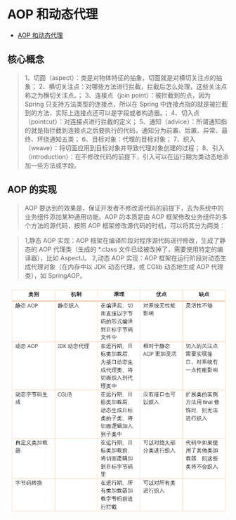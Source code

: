 # AOP 和动态代理

* [AOP 和动态代理](https://www.studying.icu/articles/2021/09/18/1631948394690.html)

## 核心概念
>1、切面（aspect）：类是对物体特征的抽象，切面就是对横切关注点的抽象；
>2、横切关注点：对哪些方法进行拦截，拦截后怎么处理，这些关注点称之为横切关注点。；
>3、连接点（join point）：被拦截到的点，因为 Spring 只支持方法类型的连接点，所以在 Spring 中连接点指的就是被拦截到的方法，实际上连接点还可以是字段或者构造器。；
>4、切入点（pointcut）：对连接点进行拦截的定义；
>5、通知（advice）：所谓通知指的就是指拦截到连接点之后要执行的代码，通知分为前置、后置、异常、最终、环绕通知五类；
>6、目标对象：代理的目标对象；
>7、织入（weave）：将切面应用到目标对象并导致代理对象创建的过程；
>8、引入（introduction）：在不修改代码的前提下，引入可以在运行期为类动态地添加一些方法或字段。

## AOP 的实现
>AOP 要达到的效果是，保证开发者不修改源代码的前提下，去为系统中的业务组件添加某种通用功能。AOP 的本质是由 AOP 框架修改业务组件的多个方法的源代码，按照 AOP 框架修改源代码的时机，可以将其分为两类：

>1,静态 AOP 实现：AOP 框架在编译阶段对程序源代码进行修改，生成了静态的 AOP 代理类（生成的 *.class 文件已经被改掉了，需要使用特定的编译器），比如 AspectJ。
>2,动态 AOP 实现：AOP 框架在运行阶段对动态生成代理对象（在内存中以 JDK 动态代理，或 CGlib 动态地生成 AOP 代理类），如 SpringAOP。

![](./res/aop-dynamic-proxy.png "")